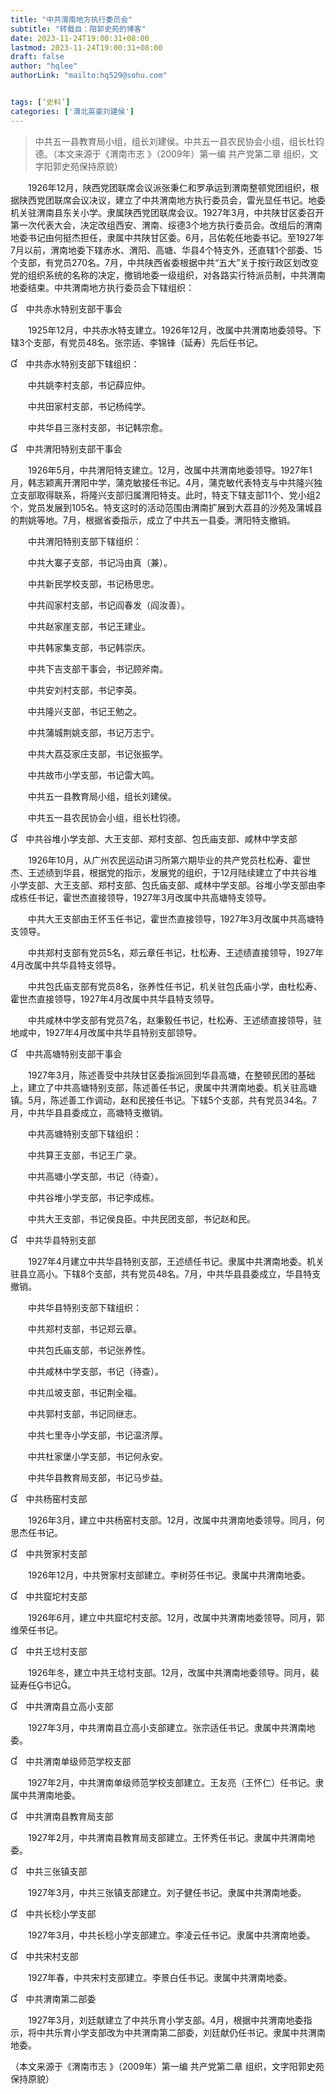 ```yaml
---
title: "中共渭南地方执行委员会"
subtitle: "转载自：阳郭史苑的博客"
date: 2023-11-24T19:00:31+08:00
lastmod: 2023-11-24T19:00:31+08:00
draft: false
author: "hqlee"
authorLink: "mailto:hq529@sohu.com"


tags: [‘史料’]
categories: ['渭北英豪刘建侯']
---
```


> 中共五一县教育局小组，组长刘建侯。中共五一县农民协会小组，组长杜钧德。（本文来源于《渭南市志 》（2009年）第一编 共产党第二章 组织，文字阳郭史苑保持原貌）


　　1926年12月，陕西党团联席会议派张秉仁和罗承运到渭南整顿党团组织，根据陕西党团联席会议决议，建立了中共渭南地方执行委员会，雷光显任书记。地委机关驻渭南县东关小学。隶属陕西党团联席会议。1927年3月，中共陕甘区委召开第一次代表大会，决定改组西安、渭南、绥德3个地方执行委员会。改组后的渭南地委书记由何挺杰担任，隶属中共陕甘区委。6月，吕佑乾任地委书记。至1927年7月以前，渭南地委下辖赤水、渭阳、高塘、华县4个特支外，还直辖1个部委、15个支部，有党员270名。7月，中共陕西省委根据中共“五大”关于按行政区划改变党的组织系统的名称的决定，撤销地委一级组织，对各路实行特派员制，中共渭南地委结束。中共渭南地方执行委员会下辖组织：


　中共赤水特别支部干事会

　　1925年12月，中共赤水特支建立。1926年12月，改属中共渭南地委领导。下辖3个支部，有党员48名。张宗适、李锦锋（延寿）先后任书记。

　中共赤水特别支部下辖组织：

　　中共姚李村支部，书记薛应仲。

　　中共田家村支部，书记杨纯学。

　　中共华县三涨村支部，书记韩宗愈。


　中共渭阳特别支部干事会

　　1926年5月，中共渭阳特支建立。12月，改属中共渭南地委领导。1927年1月，韩志颖离开渭阳中学，蒲克敏接任书记。4月，蒲克敏代表特支与中共隆兴独立支部取得联系，将隆兴支部归属渭阳特支。此时，特支下辖支部11个、党小组2个，党员发展到105名。特支这时的活动范围由渭南扩展到大荔县的沙苑及蒲城县的荆姚等地。7月，根据省委指示，成立了中共五一县委。渭阳特支撤销。

　　中共渭阳特别支部下辖组织：

　　中共大寨子支部，书记冯由真（兼）。

　　中共新民学校支部，书记杨思忠。

　　中共阎家村支部，书记阎春发（阎汝善）。

　　中共赵家崖支部，书记王建业。

　　中共韩家集支部，书记韩崇庆。

　　中共下吉支部干事会，书记顾斧南。

　　中共安刘村支部，书记李英。

　　中共隆兴支部，书记王勉之。

　　中共蒲城荆姚支部，书记万志宁。

　　中共大荔芟家庄支部，书记张振学。

　　中共故市小学支部，书记雷大鸣。

　　中共五一县教育局小组，组长刘建侯。

　　中共五一县农民协会小组，组长杜钧德。


　中共谷堆小学支部、大王支部、郑村支部、包氏庙支部、咸林中学支部

　　1926年10月，从广州农民运动讲习所第六期毕业的共产党员杜松寿、霍世杰、王述绩到华县，根据党的指示，发展党的组织，于12月陆续建立了中共谷堆小学支部、大王支部、郑村支部、包氏庙支部、咸林中学支部。谷堆小学支部由李成栋任书记，霍世杰直接领导，1927年3月改属中共高塘特支领导。

　　中共大王支部由王怀玉任书记，霍世杰直接领导，1927年3月改属中共高塘特支领导。

　　中共郑村支部有党员5名，郑云章任书记，杜松寿、王述绩直接领导，1927年4月改属中共华县特支领导。

　　中共包氏庙支部有党员8名，张养性任书记，机关驻包氏庙小学，由杜松寿、霍世杰直接领导，1927年4月改属中共华县特支领导。

　　中共咸林中学支部有党员7名，赵秉毅任书记，杜松寿、王述绩直接领导，驻地咸中，1927年4月改属中共华县特别支部领导。

　中共高塘特别支部干事会

　　1927年3月，陈述善受中共陕甘区委指派回到华县高塘，在整顿民团的基础上，建立了中共高塘特别支部，陈述善任书记，隶属中共渭南地委。机关驻高塘镇。5月，陈述善工作调动，赵和民接任书记。下辖5个支部，共有党员34名。7月，中共华县县委成立，高塘特支撤销。

　　中共高塘特别支部下辖组织：

　　中共算王支部，书记王广录。

　　中共高塘小学支部，书记（待查）。

　　中共谷堆小学支部，书记李成栋。

　　中共大王支部，书记侯良臣。中共民团支部，书记赵和民。

　中共华县特别支部

　　1927年4月建立中共华县特别支部，王述绩任书记。隶属中共渭南地委。机关驻县立高小。下辖8个支部，共有党员48名。7月，中共华县县委成立，华县特支撤销。

　　中共华县特别支部下辖组织：

　　中共郑村支部，书记郑云章。

　　中共包氏庙支部，书记张养性。

　　中共咸林中学支部，书记（待查）。

　　中共瓜坡支部，书记荆全福。

　　中共郭村支部，书记同继志。

　　中共七里寺小学支部，书记温济厚。

　　中共杜家堡小学支部，书记何永安。

　　中共华县教育局支部，书记马步益。


　中共杨窑村支部

　　1926年3月，建立中共杨窑村支部。12月，改属中共渭南地委领导。同月，何思杰任书记。

　中共贺家村支部

　　1926年12月，中共贺家村支部建立。李树芬任书记。隶属中共渭南地委。

　中共窟坨村支部

　　1926年6月，建立中共窟坨村支部。12月，改属中共渭南地委领导。同月，郭维荣任书记。

　中共王埝村支部

　　1926年冬，建立中共王埝村支部。12月，改属中共渭南地委领导。同月，裴延寿任书记。

　中共渭南县立高小支部

　　1927年3月，中共渭南县立高小支部建立。张宗适任书记。隶属中共渭南地委。

　中共渭南单级师范学校支部

　　1927年2月，中共渭南单级师范学校支部建立。王友亮（王怀仁）任书记。隶属中共渭南地委。

　中共渭南县教育局支部

　　1927年2月，中共渭南县教育局支部建立。王怀秀任书记。隶属中共渭南地委。

　中共三张镇支部

　　1927年3月，中共三张镇支部建立。刘子健任书记。隶属中共渭南地委。

　中共长稔小学支部

　　1927年3月，中共长稔小学支部建立。李凌云任书记。隶属中共渭南地委。

　中共宋村支部

　　1927年春，中共宋村支部建立。李景白任书记。隶属中共渭南地委。

　中共渭南第二部委

　　1927年3月，刘廷献建立了中共乐育小学支部。4月，根据中共渭南地委指示，将中共乐育小学支部改为中共渭南第二部委，刘廷献仍任书记。隶属中共渭南地委。

（本文来源于《渭南市志 》（2009年）第一编 共产党第二章 组织，文字阳郭史苑保持原貌）
 
